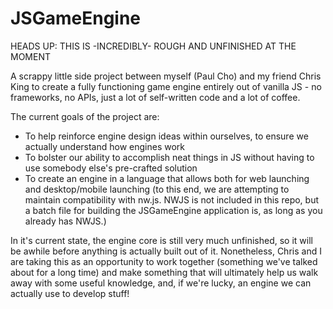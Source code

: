 # JSGameEngine

HEADS UP: THIS IS -INCREDIBLY- ROUGH AND UNFINISHED AT THE MOMENT

A scrappy little side project between myself (Paul Cho) and my friend Chris King to create a fully functioning game engine entirely out of vanilla JS - no frameworks, no APIs, just a lot of self-written code and a lot of coffee.

The current goals of the project are:
* To help reinforce engine design ideas within ourselves, to ensure we actually understand how engines work
* To bolster our ability to accomplish neat things in JS without having to use somebody else's pre-crafted solution
* To create an engine in a language that allows both for web launching and desktop/mobile launching (to this end, we are attempting to maintain compatibility with nw.js. NWJS is not included in this repo, but a batch file for building the JSGameEngine application is, as long as you already has NWJS.)

In it's current state, the engine core is still very much unfinished, so it will be awhile before anything is actually built out of it. Nonetheless, Chris and I are taking this as an opportunity to work together (something we've talked about for a long time) and make something that will ultimately help us walk away with some useful knowledge, and, if we're lucky, an engine we can actually use to develop stuff!
